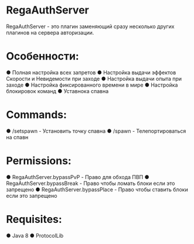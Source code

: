 # RegaAuthServer
RegaAuthServer - это плагин заменяющий сразу несколько других плагинов на сервера авторизации. 

# Особенности:
● Полная настройка всех запретов
● Настройка выдачи эффектов Скорости и Невидемости при заходе
● Настройка выдачи опыта при заходе
● Настройка фиксированного времени в мире
● Настройка блокировок команд
● Уставнока спавна

# Commands:
● /setspawn - Установить точку спавна
● /spawn - Телепортироваться на спавн

# Permissions:
● RegaAuthServer.bypassPvP - Право для обхода ПВП 
● RegaAuthServer.bypassBreak - Право чтобы ломать блоки если это запрещено
● RegaAuthServer.bypassPlace - Право чтобы ставить блоки если это запрещено

# Requisites:
● Java 8
● ProtocolLib
